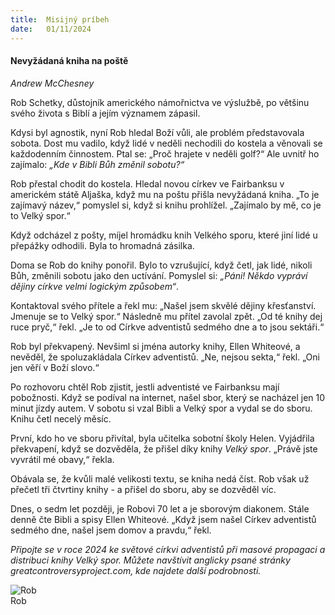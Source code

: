 ```yaml
---
title:  Misijný príbeh
date:   01/11/2024
---
```


#### Nevyžádaná kniha na poště

_Andrew McChesney_

Rob Schetky, důstojník amerického námořnictva ve výslužbě, po většinu svého života s Biblí a jejím významem zápasil.

Kdysi byl agnostik, nyní Rob hledal Boží vůli, ale problém představovala sobota. Dost mu vadilo, když lidé v neděli nechodili do kostela a věnovali se každodenním činnostem. Ptal se: „Proč hrajete v neděli golf?“ Ale uvnitř ho zajímalo: _„Kde v Bibli Bůh změnil sobotu?“_

Rob přestal chodit do kostela. Hledal novou církev ve Fairbanksu v americkém státě Aljaška, když mu na poštu přišla nevyžádaná kniha. „To je zajímavý název,“ pomyslel si, když si knihu prohlížel. „Zajímalo by mě, co je to Velký spor.“

Když odcházel z pošty, míjel hromádku knih Velkého sporu, které jiní lidé u přepážky odhodili. Byla to hromadná zásilka.

Doma se Rob do knihy ponořil. Bylo to vzrušující, když četl, jak lidé, nikoli Bůh, změnili sobotu jako den uctívání. Pomyslel si: _„Páni! Někdo vypráví dějiny církve velmi logickým způsobem“_.

Kontaktoval svého přítele a řekl mu: „Našel jsem skvělé dějiny křesťanství. Jmenuje se to Velký spor.“ Následně mu přítel zavolal zpět. „Od té knihy dej ruce pryč,“ řekl. „Je to od Církve adventistů sedmého dne a to jsou sektáři.“

Rob byl překvapený. Nevšiml si jména autorky knihy, Ellen Whiteové, a nevěděl, že spoluzakládala Církev adventistů. „Ne, nejsou sekta,“ řekl. „Oni jen věří v Boží slovo.“

Po rozhovoru chtěl Rob zjistit, jestli adventisté ve Fairbanksu mají pobožnosti. Když se podíval na internet, našel sbor, který se nacházel jen 10 minut jízdy autem. V sobotu si vzal Bibli a Velký spor a vydal se do sboru. Knihu četl necelý měsíc.

První, kdo ho ve sboru přivítal, byla učitelka sobotní školy Helen. Vyjádřila překvapení, když se dozvěděla, že přišel díky knihy _Velký spor_. „Právě jste vyvrátil mé obavy,“ řekla.

Obávala se, že kvůli malé velikosti textu, se kniha nedá číst. Rob však už přečetl tři čtvrtiny knihy - a přišel do sboru, aby se dozvěděl víc.

Dnes, o sedm let později, je Robovi 70 let a je sborovým diakonem. Stále denně čte Bibli a spisy Ellen Whiteové. „Když jsem našel Církev adventistů sedmého dne, našel jsem domov a pravdu,“ řekl.

_Připojte se v roce 2024 ke světové církvi adventistů při masové propagaci a distribuci knihy Velký spor. Můžete navštívit anglicky psané stránky greatcontroversyproject.com, kde najdete další podrobnosti._

![Rob](https://sabbath-school-resources-assets.adventech.io/sk/ss/2024-04/05/picture05.jpg)  
Rob
